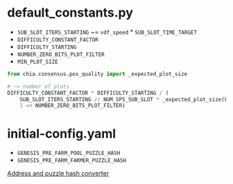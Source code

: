 # default_constants.py

- `SUB_SLOT_ITERS_STARTING` ~= `vdf_speed` * `SUB_SLOT_TIME_TARGET`
- `DIFFICULTY_CONSTANT_FACTOR`
- `DIFFICULTY_STARTING`
- `NUMBER_ZERO_BITS_PLOT_FILTER`
- `MIN_PLOT_SIZE`

```python
from chia.consensus.pos_quality import _expected_plot_size

# ~= number of plots
DIFFICULTY_CONSTANT_FACTOR * DIFFICULTY_STARTING / (
    SUB_SLOT_ITERS_STARTING // NUM_SPS_SUB_SLOT * _expected_plot_size(k)) * (
    1 << NUMBER_ZERO_BITS_PLOT_FILTER)
```

# initial-config.yaml

- `GENESIS_PRE_FARM_POOL_PUZZLE_HASH`
- `GENESIS_PRE_FARM_FARMER_PUZZLE_HASH`

[Address and puzzle hash converter](https://www.chiaexplorer.com/tools/address-puzzlehash-converter)
